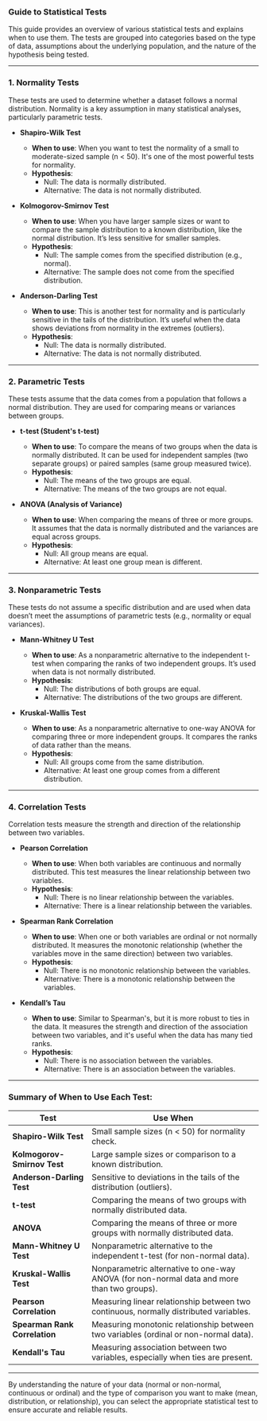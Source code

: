 ### Guide to Statistical Tests

This guide provides an overview of various statistical tests and explains when to use them. The tests are grouped into categories based on the type of data, assumptions about the underlying population, and the nature of the hypothesis being tested.

---

### 1. **Normality Tests**
These tests are used to determine whether a dataset follows a normal distribution. Normality is a key assumption in many statistical analyses, particularly parametric tests.

- **Shapiro-Wilk Test**  
  - **When to use**: When you want to test the normality of a small to moderate-sized sample (n < 50). It's one of the most powerful tests for normality.
  - **Hypothesis**:
    - Null: The data is normally distributed.
    - Alternative: The data is not normally distributed.

- **Kolmogorov-Smirnov Test**  
  - **When to use**: When you have larger sample sizes or want to compare the sample distribution to a known distribution, like the normal distribution. It’s less sensitive for smaller samples.
  - **Hypothesis**:
    - Null: The sample comes from the specified distribution (e.g., normal).
    - Alternative: The sample does not come from the specified distribution.

- **Anderson-Darling Test**  
  - **When to use**: This is another test for normality and is particularly sensitive in the tails of the distribution. It’s useful when the data shows deviations from normality in the extremes (outliers).
  - **Hypothesis**:
    - Null: The data is normally distributed.
    - Alternative: The data is not normally distributed.

---

### 2. **Parametric Tests**
These tests assume that the data comes from a population that follows a normal distribution. They are used for comparing means or variances between groups.

- **t-test (Student's t-test)**  
  - **When to use**: To compare the means of two groups when the data is normally distributed. It can be used for independent samples (two separate groups) or paired samples (same group measured twice).
  - **Hypothesis**:
    - Null: The means of the two groups are equal.
    - Alternative: The means of the two groups are not equal.

- **ANOVA (Analysis of Variance)**  
  - **When to use**: When comparing the means of three or more groups. It assumes that the data is normally distributed and the variances are equal across groups.
  - **Hypothesis**:
    - Null: All group means are equal.
    - Alternative: At least one group mean is different.

---

### 3. **Nonparametric Tests**
These tests do not assume a specific distribution and are used when data doesn’t meet the assumptions of parametric tests (e.g., normality or equal variances).

- **Mann-Whitney U Test**  
  - **When to use**: As a nonparametric alternative to the independent t-test when comparing the ranks of two independent groups. It’s used when data is not normally distributed.
  - **Hypothesis**:
    - Null: The distributions of both groups are equal.
    - Alternative: The distributions of the two groups are different.

- **Kruskal-Wallis Test**  
  - **When to use**: As a nonparametric alternative to one-way ANOVA for comparing three or more independent groups. It compares the ranks of data rather than the means.
  - **Hypothesis**:
    - Null: All groups come from the same distribution.
    - Alternative: At least one group comes from a different distribution.

---

### 4. **Correlation Tests**
Correlation tests measure the strength and direction of the relationship between two variables.

- **Pearson Correlation**  
  - **When to use**: When both variables are continuous and normally distributed. This test measures the linear relationship between two variables.
  - **Hypothesis**:
    - Null: There is no linear relationship between the variables.
    - Alternative: There is a linear relationship between the variables.

- **Spearman Rank Correlation**  
  - **When to use**: When one or both variables are ordinal or not normally distributed. It measures the monotonic relationship (whether the variables move in the same direction) between two variables.
  - **Hypothesis**:
    - Null: There is no monotonic relationship between the variables.
    - Alternative: There is a monotonic relationship between the variables.

- **Kendall’s Tau**  
  - **When to use**: Similar to Spearman's, but it is more robust to ties in the data. It measures the strength and direction of the association between two variables, and it's useful when the data has many tied ranks.
  - **Hypothesis**:
    - Null: There is no association between the variables.
    - Alternative: There is an association between the variables.

---

### Summary of When to Use Each Test:

| **Test**                     | **Use When**                                                                            |
|------------------------------|----------------------------------------------------------------------------------------|
| **Shapiro-Wilk Test**         | Small sample sizes (n < 50) for normality check.                                        |
| **Kolmogorov-Smirnov Test**   | Large sample sizes or comparison to a known distribution.                              |
| **Anderson-Darling Test**     | Sensitive to deviations in the tails of the distribution (outliers).                   |
| **t-test**                    | Comparing the means of two groups with normally distributed data.                      |
| **ANOVA**                     | Comparing the means of three or more groups with normally distributed data.            |
| **Mann-Whitney U Test**       | Nonparametric alternative to the independent t-test (for non-normal data).             |
| **Kruskal-Wallis Test**      | Nonparametric alternative to one-way ANOVA (for non-normal data and more than two groups).|
| **Pearson Correlation**       | Measuring linear relationship between two continuous, normally distributed variables.   |
| **Spearman Rank Correlation** | Measuring monotonic relationship between two variables (ordinal or non-normal data).   |
| **Kendall's Tau**             | Measuring association between two variables, especially when ties are present.         |

---

By understanding the nature of your data (normal or non-normal, continuous or ordinal) and the type of comparison you want to make (mean, distribution, or relationship), you can select the appropriate statistical test to ensure accurate and reliable results.